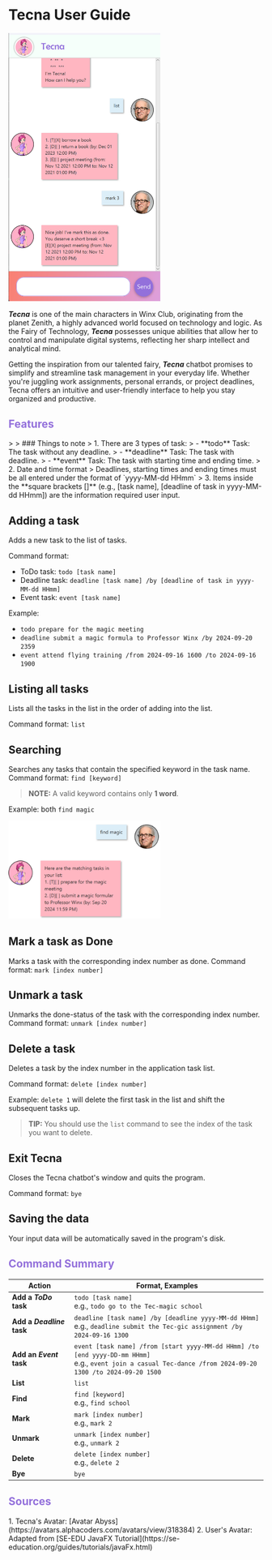 # Tecna User Guide
<img src="UGProductScreenshot.png" alt="App screenshot" width="300"/>

**_Tecna_** is one of the main characters in Winx Club, originating from the planet Zenith, a highly advanced world focused on technology and logic. As the Fairy of Technology, **_Tecna_** possesses unique abilities that allow her to control and manipulate digital systems, reflecting her sharp intellect and analytical mind.

Getting the inspiration from our talented fairy, **_Tecna_** chatbot promises to simplify and streamline task management in your everyday life. Whether you're juggling work assignments, personal errands, or project deadlines, Tecna offers an intuitive and user-friendly interface to help you stay organized and productive.


<h2 style="color: #9370db">Features</h2>
> 
> ### Things to note
> 1. There are 3 types of task:
> - **todo** Task: The task without any deadline.
> - **deadline** Task: The task with deadline.
> - **event** Task: The task with starting time and ending time.
> 2. Date and time format
> Deadlines, starting times and ending times must be all entered under the format of `yyyy-MM-dd HHmm`
> 3. Items inside the **square brackets []** (e.g., [task name], [deadline of task in yyyy-MM-dd HHmm]) are the information required user input.

## Adding a task
Adds a new task to the list of tasks.

Command format:

- ToDo task: `todo [task name]`
- Deadline task: `deadline [task name] /by [deadline of task in yyyy-MM-dd HHmm]`
- Event task: `event [task name]`

Example: 
- `todo prepare for the magic meeting`
- `deadline submit a magic formula to Professor Winx /by 2024-09-20 2359`
- `event attend flying training /from 2024-09-16 1600 /to 2024-09-16 1900`

## Listing all tasks
Lists all the tasks in the list in the order of adding into the list.

Command format: `list`

## Searching
Searches any tasks that contain the specified keyword in the task name.
Command format: `find [keyword]`
> **NOTE:** 
> A valid keyword contains only **1 word**.

Example: both `find magic`

<img src="UGFindMagic.png" alt="find magic" width="300"/>

## Mark a task as Done
Marks a task with the corresponding index number as done.
Command format: `mark [index number]`

## Unmark a task
Unmarks the done-status of the task with the corresponding index number.
Command format: `unmark [index number]`


## Delete a task
Deletes a task by the index number in the application task list.

Command format: `delete [index number]`

Example: `delete 1` will delete the first task in the list and shift the subsequent tasks up.
> **TIP:**
> You should use the `list` command to see the index of the task you want to delete.

## Exit Tecna
Closes the Tecna chatbot's window and quits the program.

Command format: `bye`


## Saving the data
Your input data will be automatically saved in the program's disk.

<h2 style="color: #9370db ">Command Summary</h2>

| Action                    | Format, Examples                                                                                                                                                |
|---------------------------|-----------------------------------------------------------------------------------------------------------------------------------------------------------------|
| __Add a *ToDo* task__     | `todo [task name]`<br/>e.g., `todo go to the Tec-magic school`                                                                                                  |
| __Add a *Deadline* task__ | `deadline [task name] /by [deadline yyyy-MM-dd HHmm]`<br/>e.g., `deadline submit the Tec-gic assignment /by 2024-09-16 1300`                                    |
| __Add an *Event* task__   | `event [task name] /from [start yyyy-MM-dd HHmm] /to [end yyyy-DD-mm HHmm]`<br/>e.g., `event join a casual Tec-dance /from 2024-09-20 1300 /to 2024-09-20 1500` |
| __List__                  | `list`                                                                                                                                                          |
| __Find__                  | `find [keyword]`<br/>e.g., `find school`                                                                                                                        |
| __Mark__                  | `mark [index number]`<br/>e.g., `mark 2`                                                                                                                        |
| __Unmark__                | `unmark [index number]`<br/>e.g., `unmark 2`                                                                                                                    |
| __Delete__                | `delete [index number]`<br/>e.g., `delete 2`                                                                                                                    |
| __Bye__                   | `bye`                                                                                                                                                           |

<h2 style="color: #9370db ">Sources</h2>
1. Tecna's Avatar: [Avatar Abyss](https://avatars.alphacoders.com/avatars/view/318384)
2. User's Avatar: Adapted from [SE-EDU JavaFX Tutorial](https://se-education.org/guides/tutorials/javaFx.html) 